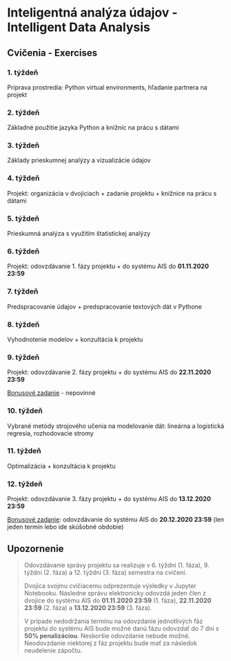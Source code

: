 # Inteligentná analýza údajov - Intelligent Data Analysis
## Cvičenia - Exercises

### 1. týždeň

Príprava prostredia: Python virtual environments, hľadanie partnera na projekt

### 2. týždeň

Základné použitie jazyka Python a knižníc na prácu s dátami

### 3. týždeň

Základy prieskumnej analýzy a vizualizácie údajov

### 4. týždeň

Projekt: organizácia v dvojiciach + zadanie projektu + knižnice na prácu s dátami

### 5. týždeň

Prieskumná analýza s využitím štatistickej analýzy

### 6. týždeň

Projekt: odovzdávanie 1. fázy projektu + do systému AIS do **01.11.2020 23:59**

### 7. týždeň

Predspracovanie údajov + predspracovanie textových dát v Pythone

### 8. týždeň

Vyhodnotenie modelov + konzultácia k projektu

### 9. týždeň

Projekt: odovzdávanie 2. fázy projektu + do systému AIS do **22.11.2020 23:59**

[Bonusové zadanie](https://docs.google.com/presentation/d/19NNH111JAQbQS0EvCCT9NVTNJcQlbBqWRdhHgVMWDno/edit?usp=sharing) - nepovinné

### 10. týždeň

Vybrané metódy strojového učenia na modelovanie dát: lineárna a logistická regresia, rozhodovacie stromy

### 11. týždeň

Optimalizácia + konzultácia k projektu

### 12. týždeň

Projekt: odovzdávanie 3. fázy projektu + do systému AIS do **13.12.2020 23:59**

[Bonusové zadanie](https://docs.google.com/presentation/d/19NNH111JAQbQS0EvCCT9NVTNJcQlbBqWRdhHgVMWDno/edit?usp=sharing): odovzdávanie do systému AIS do **20.12.2020 23:59** (len jeden termín lebo ide skúšobné obdobie)


## Upozornenie

> Odovzdávanie správy projektu sa realizuje v 6. týždni (1. fáza), 9. týždni (2. fáza) a 12. týždni (3. fáza) semestra na cvičení. 
> 
> Dvojica svojmu cvičiacemu odprezentuje výsledky v Jupyter Notebooku. Následne správu elektronicky odovzdá jeden člen z dvojice do systému AIS do **01.11.2020 23:59** (1. fáza), **22.11.2020 23:59** (2. fáza) a **13.12.2020 23:59** (3. fáza).
> 
> V prípade nedodržania termínu na odovzdanie jednotlivých fáz projektu do systému AIS bude možné danú fázu odovzdať do 7 dní s **50% penalizáciou**. 
> Neskoršie odovzdanie nebude možné. Neodovzdanie niektorej z fáz projektu bude mať za následok neudelenie zápočtu.
